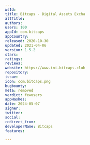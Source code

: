 ```yaml
---
wsId: 
title: Bitcaps - Digital Assets Excha
altTitle: 
authors: 
users: 100
appId: com.bitcaps
appCountry: 
released: 2020-10-30
updated: 2021-04-06
version: 1.5.2
stars: 
ratings: 
reviews: 
website: https://www.ini.bitcaps.club
repository: 
issue: 
icon: com.bitcaps.png
bugbounty: 
meta: removed
verdict: fewusers
appHashes: 
date: 2024-05-07
signer: 
twitter: 
social: 
redirect_from: 
developerName: Bitcaps
features: 

---
```


